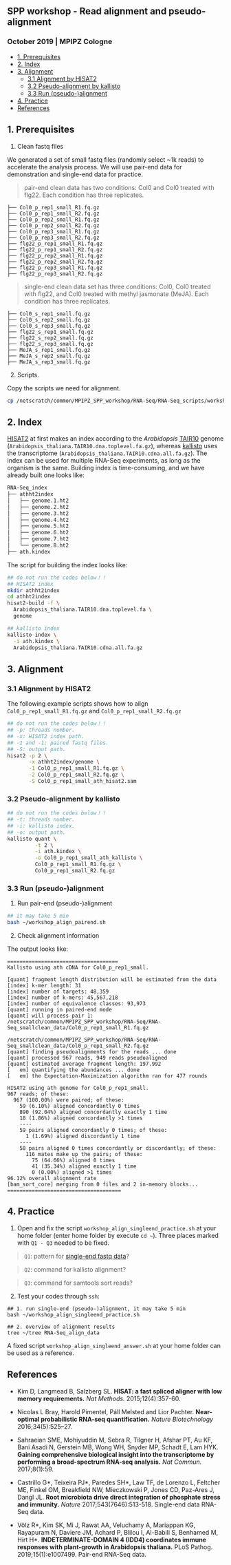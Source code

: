 ## SPP workshop - Read alignment and pseudo-alignment
###  October 2019 | MPIPZ Cologne

<!-- content start -->

- [1. Prerequisites](#1-prerequisites)
- [2. Index](#2-index)
- [3. Alignment](#3-alignment)
    - [3.1 Alignment by HISAT2](#31-alignment-by-hisat2)
    - [3.2 Pseudo-alignment by kallisto](#32-pseudo-alignment-by-kallisto)
    - [3.3 Run (pseudo-)alignment](#33-run-pseudo-alignment)
- [4. Practice](#4-practice)
- [References](#references)
    
<!-- content end -->

## 1. Prerequisites

1. Clean fastq files

We generated a set of small fastq files (randomly select ~1k reads) to accelerate the analysis process. We will use pair-end data for demonstration and single-end data for practice.

> pair-end clean data has two conditions: Col0 and Col0 treated with flg22. Each condition has three replicates.

```
├── Col0_p_rep1_small_R1.fq.gz
├── Col0_p_rep1_small_R2.fq.gz
├── Col0_p_rep2_small_R1.fq.gz
├── Col0_p_rep2_small_R2.fq.gz
├── Col0_p_rep3_small_R1.fq.gz
├── Col0_p_rep3_small_R2.fq.gz
├── flg22_p_rep1_small_R1.fq.gz
├── flg22_p_rep1_small_R2.fq.gz
├── flg22_p_rep2_small_R1.fq.gz
├── flg22_p_rep2_small_R2.fq.gz
├── flg22_p_rep3_small_R1.fq.gz
├── flg22_p_rep3_small_R2.fq.gz
```

> <span id="single-end-data">single-end</span> clean data set has three conditions: Col0, Col0 treated with flg22, and Col0 treated with methyl jasmonate (MeJA). Each condition has three replicates.

```
├── Col0_s_rep1_small.fq.gz
├── Col0_s_rep2_small.fq.gz
├── Col0_s_rep3_small.fq.gz
├── flg22_s_rep1_small.fq.gz
├── flg22_s_rep2_small.fq.gz
├── flg22_s_rep3_small.fq.gz
├── MeJA_s_rep1_small.fq.gz
├── MeJA_s_rep2_small.fq.gz
├── MeJA_s_rep3_small.fq.gz
```

2. Scripts.

Copy the scripts we need for alignment.

```bash
cp /netscratch/common/MPIPZ_SPP_workshop/RNA-Seq/RNA-Seq_scripts/workshop_align* ~
```

## 2. Index

[HISAT2](https://ccb.jhu.edu/software/hisat2/index.shtml) at first makes an index according to the *Arabidopsis* [TAIR10](http://plants.ensembl.org/Arabidopsis_thaliana/Info/Index) genome (`Arabidopsis_thaliana.TAIR10.dna.toplevel.fa.gz`), whereas [kallisto](https://pachterlab.github.io/kallisto/) uses the transcriptome (`Arabidopsis_thaliana.TAIR10.cdna.all.fa.gz`). The index can be used for multiple RNA-Seq experiments, as long as the organism is the same. Building index is time-consuming, and we have already built one looks like:

```bash
RNA-Seq_index
├── athht2index
│   ├── genome.1.ht2
│   ├── genome.2.ht2
│   ├── genome.3.ht2
│   ├── genome.4.ht2
│   ├── genome.5.ht2
│   ├── genome.6.ht2
│   ├── genome.7.ht2
│   └── genome.8.ht2
├── ath.kindex
```

The script for building the index looks like:

```bash
## do not run the codes below！！
## HISAT2 index
mkdir athht2index
cd athht2index
hisat2-build -f \
  Arabidopsis_thaliana.TAIR10.dna.toplevel.fa \
  genome

## kallisto index
kallisto index \
  -i ath.kindex \
  Arabidopsis_thaliana.TAIR10.cdna.all.fa.gz
```

## 3. Alignment

### 3.1 Alignment by HISAT2

The following example scripts shows how to align `Col0_p_rep1_small_R1.fq.gz` and `Col0_p_rep1_small_R2.fq.gz`

```bash
## do not run the codes below！！
## -p: threads number.
## -x: HISAT2 index path.
## -1 and -1: paired fastq files.
## -S: output path.
hisat2 -p 2 \
       -x athht2index/genome \
       -1 Col0_p_rep1_small_R1.fq.gz \
       -2 Col0_p_rep1_small_R2.fq.gz \
       -S Col0_p_rep1_small_ath_hisat2.sam
```

### 3.2 Pseudo-alignment by kallisto

```bash
## do not run the codes below！！
## -t: threads number.
## -i: kallisto index.
## -o: output path.
kallisto quant \
         -t 2 \
         -i ath.kindex \
         -o Col0_p_rep1_small_ath_kallisto \
         Col0_p_rep1_small_R1.fq.gz \
         Col0_p_rep1_small_R2.fq.gz 
```

### 3.3 Run (pseudo-)alignment

1. Run pair-end (pseudo-)alignment

```bash
## it may take 5 min
bash ~/workshop_align_pairend.sh
```

2. Check alignment information

The output looks like:

```
====================================
Kallisto using ath cDNA for Col0_p_rep1_small.

[quant] fragment length distribution will be estimated from the data
[index] k-mer length: 31
[index] number of targets: 48,359
[index] number of k-mers: 45,567,218
[index] number of equivalence classes: 93,973
[quant] running in paired-end mode
[quant] will process pair 1: /netscratch/common/MPIPZ_SPP_workshop/RNA-Seq/RNA-Seq_smallclean_data/Col0_p_rep1_small_R1.fq.gz
                             /netscratch/common/MPIPZ_SPP_workshop/RNA-Seq/RNA-Seq_smallclean_data/Col0_p_rep1_small_R2.fq.gz
[quant] finding pseudoalignments for the reads ... done
[quant] processed 967 reads, 949 reads pseudoaligned
[quant] estimated average fragment length: 197.992
[   em] quantifying the abundances ... done
[   em] the Expectation-Maximization algorithm ran for 477 rounds

HISAT2 using ath genome for Col0_p_rep1_small.
967 reads; of these:
  967 (100.00%) were paired; of these:
    59 (6.10%) aligned concordantly 0 times
    890 (92.04%) aligned concordantly exactly 1 time
    18 (1.86%) aligned concordantly >1 times
    ----
    59 pairs aligned concordantly 0 times; of these:
      1 (1.69%) aligned discordantly 1 time
    ----
    58 pairs aligned 0 times concordantly or discordantly; of these:
      116 mates make up the pairs; of these:
        75 (64.66%) aligned 0 times
        41 (35.34%) aligned exactly 1 time
        0 (0.00%) aligned >1 times
96.12% overall alignment rate
[bam_sort_core] merging from 0 files and 2 in-memory blocks...
=====================================
```

## 4. Practice

1. Open and fix the script `workshop_align_singleend_practice.sh` at your home folder (enter home folder by execute `cd ~`). Three places marked with `Q1 - Q3` needed to be fixed. 

> `Q1`: pattern for [single-end fastq data](#single-end-data)?

> `Q2`: command for kallisto alignment?

> `Q3`: command for samtools sort reads?

2. Test your codes through `ssh`:

```
## 1. run single-end (pseudo-)alignment, it may take 5 min
bash ~/workshop_align_singleend_practice.sh

## 2. overview of alignment results
tree ~/tree RNA-Seq_align_data
```

A fixed script `workshop_align_singleend_answer.sh` at your home folder can be used as a reference.

## References

* Kim D, Langmead B, Salzberg SL. **HISAT: a fast spliced aligner with low memory requirements.** *Nat Methods.* 2015;12(4):357-60.

* Nicolas L Bray, Harold Pimentel, Páll Melsted and Lior Pachter. **Near-optimal probabilistic RNA-seq quantification.** *Nature Biotechnology* 2016;34(5):525–27.

* Sahraeian SME, Mohiyuddin M, Sebra R, Tilgner H, Afshar PT, Au KF, Bani Asadi N, Gerstein MB, Wong WH, Snyder MP, Schadt E, Lam HYK. **Gaining comprehensive biological insight into the transcriptome by performing a broad-spectrum RNA-seq analysis.** *Nat Commun.* 2017;8(1):59.

* Castrillo G\*, Teixeira PJ\*, Paredes SH\*, Law TF, de Lorenzo L, Feltcher ME, Finkel OM, Breakfield NW, Mieczkowski P, Jones CD, Paz-Ares J, Dangl JL. **Root microbiota drive direct integration of phosphate stress and immunity.** *Nature* 2017;543(7646):513-518. Single-end data RNA-Seq data.

* Völz R\*, Kim SK, Mi J, Rawat AA, Veluchamy A, Mariappan KG, Rayapuram N, Daviere JM, Achard P, Blilou I, Al-Babili S, Benhamed M, Hirt H\*. **INDETERMINATE-DOMAIN 4 (IDD4) coordinates immune responses with plant-growth in Arabidopsis thaliana.** PLoS Pathog. 2019;15(1):e1007499. Pair-end RNA-Seq data.
